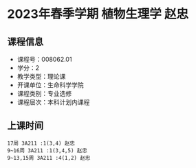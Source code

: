 # 2023年春季学期 植物生理学 赵忠






## 课程信息

- 课程号：008062.01
- 学分：2
- 教学类型：理论课
- 开课单位：生命科学学院
- 课程类别：专业选修
- 课程层次：本科计划内课程

## 上课时间

```
17周 3A211 :1(3,4) 赵忠
9~16周 3A211 :1(3,4,5) 赵忠
9~13,15周 3A211 :4(1,2) 赵忠
```

